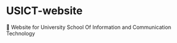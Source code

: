 # USICT-website
:european_castle: Website for University School Of Information and Communication Technology
